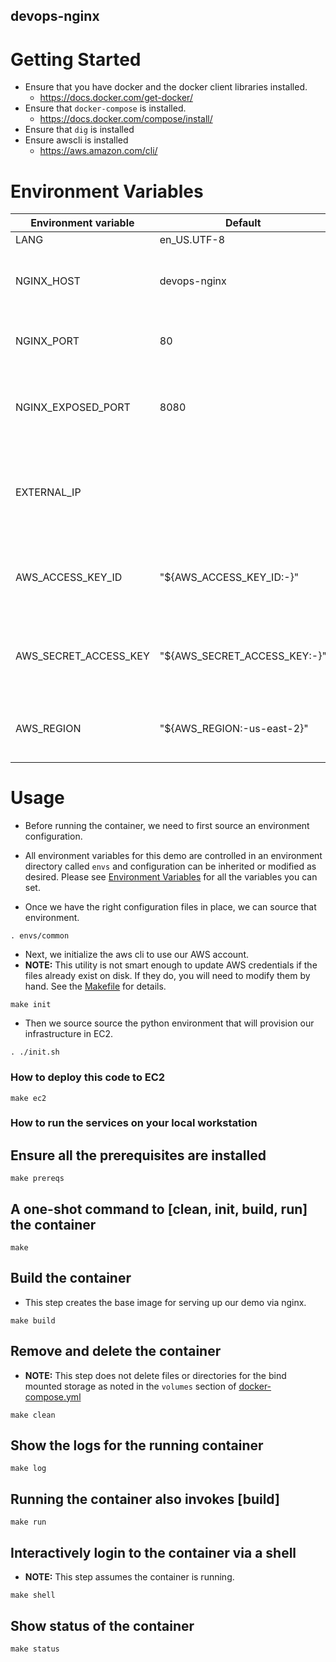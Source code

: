 devops-nginx
------------

# Getting Started

- Ensure that you have docker and the docker client libraries installed.
  - https://docs.docker.com/get-docker/
- Ensure that `docker-compose` is installed.
  - https://docs.docker.com/compose/install/
- Ensure that `dig` is installed
- Ensure awscli is installed
  - https://aws.amazon.com/cli/


# Environment Variables

| Environment variable   | Default                      | Required      | Description                                                    |
| ---------------------- | -------------                | ------------- | -----------------------------------------------------------    |
| LANG                   | en_US.UTF-8                  | Y             | Locale                                                         |
| NGINX_HOST             | devops-nginx                 | Y             | The DNS hostname to use for serving content                    |
| NGINX_PORT             | 80                           | Y             | The TCP port (inside the container)                            |
| NGINX_EXPOSED_PORT     | 8080                         | Y             | The TCP port served via your docker host (external facing)     |
| EXTERNAL_IP            |                              | N             | The external ip address that may be used to serve your content |
| AWS_ACCESS_KEY_ID      | "${AWS_ACCESS_KEY_ID:-}"     | Y             | This is your AWS access key id provided in the IAM console     |
| AWS_SECRET_ACCESS_KEY  | "${AWS_SECRET_ACCESS_KEY:-}" | Y             | This is your AWS secret access key provided in the IAM console |
| AWS_REGION             | "${AWS_REGION:-us-east-2}"   | N             | This is the default AWS region you want ot use                 |


# Usage

- Before running the container, we need to first source an environment
  configuration.

- All environment variables for this demo are controlled in an
  environment directory called `envs` and configuration can be
  inherited or modified as desired.
  Please see [Environment Variables](#envrionment-variables) for all the
  variables you can set.

- Once we have the right configuration files in place, we can source
  that environment.

```
. envs/common

```

- Next, we initialize the aws cli to use our AWS account.
- **NOTE:** This utility is not smart enough to update AWS credentials
  if the files already exist on disk.  If they do, you will need to
  modify them by hand.  See the [Makefile](Makefile) for details.

```
make init
```

- Then we source source the python environment that will provision our
  infrastructure in EC2.

```
. ./init.sh
```

### How to deploy this code to EC2

```
make ec2
```

### How to run the services on your local workstation

## Ensure all the prerequisites are installed

```
make prereqs
```


## A one-shot command to [clean, init, build, run] the container

```
make
```


## Build the container

- This step creates the base image for serving up our demo via nginx.

```
make build
```


## Remove and delete the container

- **NOTE:** This step does not delete files or directories for the bind
            mounted storage as noted in the `volumes`
            section of [docker-compose.yml](docker-compose.yml)

```
make clean
```


## Show the logs for the running container

```
make log
```


## Running the container also invokes [build]

```
make run
```


## Interactively login to the container via a shell

- **NOTE:** This step assumes the container is running.

```
make shell
```


## Show status of the container

```
make status
```
